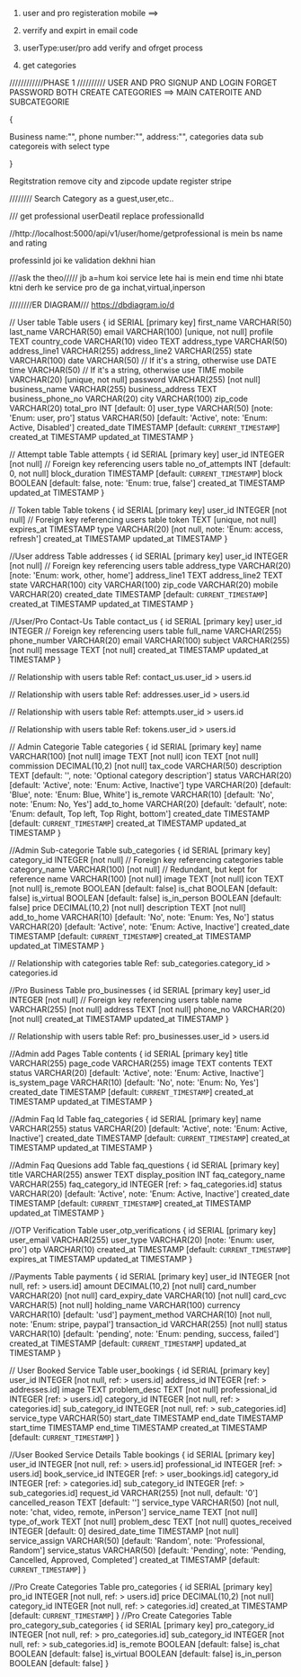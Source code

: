 1. user and pro registeration
   mobile ==>

2. verrify and expirt in email code

3. userType:user/pro add verify and ofrget process

4. get categories

////////////PHASE 1 //////////
USER AND PRO SIGNUP AND LOGIN 
FORGET PASSWORD BOTH
CREATE CATEGORIES ==> MAIN CATEROITE AND SUBCATEGORIE



{

Business name:"",
phone number:"",
address:"",
categories data
sub categoreis with select type


}

Regitstration remove city and zipcode
update register 
stripe


////////
Search Category as a guest,user,etc..


///
get professional 
userDeatil replace professionalId

//http://localhost:5000/api/v1/user/home/getprofessional
is mein bs name and rating

professinId joi ke validation dekhni hian


///ask the theo/////
jb a=hum koi service lete hai is mein end time nhi btate ktni derh ke service pro de ga inchat,virtual,inperson

////////ER DIAGRAM///
https://dbdiagram.io/d


// User table
Table users {
    id SERIAL [primary key]
    first_name VARCHAR(50)
    last_name VARCHAR(50)
    email VARCHAR(100) [unique, not null]
    profile TEXT
    country_code VARCHAR(10)
    video TEXT
    address_type VARCHAR(50)
    address_line1 VARCHAR(255)
    address_line2 VARCHAR(255)
    state VARCHAR(100)
    date VARCHAR(50)  // If it's a string, otherwise use DATE
    time VARCHAR(50)  // If it's a string, otherwise use TIME
    mobile VARCHAR(20) [unique, not null]
    password VARCHAR(255) [not null]
    business_name VARCHAR(255)
    business_address TEXT
    business_phone_no VARCHAR(20)
    city VARCHAR(100)
    zip_code VARCHAR(20)
    total_pro INT [default: 0]
    user_type VARCHAR(50) [note: 'Enum: user, pro']
    status VARCHAR(50) [default: 'Active', note: 'Enum: Active, Disabled']
    created_date TIMESTAMP [default: `CURRENT_TIMESTAMP`]
    created_at TIMESTAMP
    updated_at TIMESTAMP
}

// Attempt table
Table attempts {
    id SERIAL [primary key]
    user_id INTEGER [not null] // Foreign key referencing users table
    no_of_attempts INT [default: 0, not null]
    block_duration TIMESTAMP [default: `CURRENT_TIMESTAMP`]
    block BOOLEAN [default: false, note: 'Enum: true, false']
    created_at TIMESTAMP
    updated_at TIMESTAMP
}


// Token table
Table tokens {
    id SERIAL [primary key]
    user_id INTEGER [not null] // Foreign key referencing users table
    token TEXT [unique, not null]
    expires_at TIMESTAMP
    type VARCHAR(20) [not null, note: 'Enum: access, refresh']
    created_at TIMESTAMP
    updated_at TIMESTAMP
}

//User address 
Table addresses {
    id SERIAL [primary key]
    user_id INTEGER [not null] // Foreign key referencing users table
    address_type VARCHAR(20) [note: 'Enum: work, other, home']
    address_line1 TEXT
    address_line2 TEXT
    state VARCHAR(100)
    city VARCHAR(100)
    zip_code VARCHAR(20)
    mobile VARCHAR(20)
    created_date TIMESTAMP [default: `CURRENT_TIMESTAMP`]
    created_at TIMESTAMP
    updated_at TIMESTAMP
}

//User/Pro Contact-Us
Table contact_us {
    id SERIAL [primary key]
    user_id INTEGER // Foreign key referencing users table
    full_name VARCHAR(255)
    phone_number VARCHAR(20)
    email VARCHAR(100)
    subject VARCHAR(255) [not null]
    message TEXT [not null]
    created_at TIMESTAMP
    updated_at TIMESTAMP
}

// Relationship with users table
Ref: contact_us.user_id > users.id



// Relationship with users table
Ref: addresses.user_id > users.id


// Relationship with users table
Ref: attempts.user_id > users.id

// Relationship with users table
Ref: tokens.user_id > users.id


// Admin Categorie
Table categories {
    id SERIAL [primary key]
    name VARCHAR(100) [not null]
    image TEXT [not null]
    icon TEXT [not null]
    commission DECIMAL(10,2) [not null]
    tax_code VARCHAR(50)
    description TEXT [default: '', note: 'Optional category description']
    status VARCHAR(20) [default: 'Active', note: 'Enum: Active, Inactive']
    type VARCHAR(20) [default: 'Blue', note: 'Enum: Blue, White']
    is_remote VARCHAR(10) [default: 'No', note: 'Enum: No, Yes']
    add_to_home VARCHAR(20) [default: 'default', note: 'Enum: default, Top left, Top Right, bottom']
    created_date TIMESTAMP [default: `CURRENT_TIMESTAMP`]
    created_at TIMESTAMP
    updated_at TIMESTAMP
}


//Admin Sub-categorie
Table sub_categories {
    id SERIAL [primary key]
    category_id INTEGER [not null] // Foreign key referencing categories table
    category_name VARCHAR(100) [not null] // Redundant, but kept for reference
    name VARCHAR(100) [not null]
    image TEXT [not null]
    icon TEXT [not null]
    is_remote BOOLEAN [default: false]
    is_chat BOOLEAN [default: false]
    is_virtual BOOLEAN [default: false]
    is_in_person BOOLEAN [default: false]
    price DECIMAL(10,2) [not null]
    description TEXT [not null]
    add_to_home VARCHAR(10) [default: 'No', note: 'Enum: Yes, No']
    status VARCHAR(20) [default: 'Active', note: 'Enum: Active, Inactive']
    created_date TIMESTAMP [default: `CURRENT_TIMESTAMP`]
    created_at TIMESTAMP
    updated_at TIMESTAMP
}

// Relationship with categories table
Ref: sub_categories.category_id > categories.id


//Pro Business
Table pro_businesses {
    id SERIAL [primary key]
    user_id INTEGER [not null] // Foreign key referencing users table
    name VARCHAR(255) [not null]
    address TEXT [not null]
    phone_no VARCHAR(20) [not null]
    created_at TIMESTAMP
    updated_at TIMESTAMP
}

// Relationship with users table
Ref: pro_businesses.user_id > users.id

//Admin add Pages
Table contents {
    id SERIAL [primary key]
    title VARCHAR(255)
    page_code VARCHAR(255)
    image TEXT
    contents TEXT
    status VARCHAR(20) [default: 'Active', note: 'Enum: Active, Inactive']
    is_system_page VARCHAR(10) [default: 'No', note: 'Enum: No, Yes']
    created_date TIMESTAMP [default: `CURRENT_TIMESTAMP`]
    created_at TIMESTAMP
    updated_at TIMESTAMP
}

//Admin Faq Id
Table faq_categories {
    id SERIAL [primary key]
    name VARCHAR(255)
    status VARCHAR(20) [default: 'Active', note: 'Enum: Active, Inactive']
    created_date TIMESTAMP [default: `CURRENT_TIMESTAMP`]
    created_at TIMESTAMP
    updated_at TIMESTAMP
}

//Admin Faq Quesions add
Table faq_questions {
    id SERIAL [primary key]
    title VARCHAR(255)
    answer TEXT
    display_position INT
    faq_category_name VARCHAR(255)
    faq_category_id INTEGER [ref: > faq_categories.id]
    status VARCHAR(20) [default: 'Active', note: 'Enum: Active, Inactive']
    created_date TIMESTAMP [default: `CURRENT_TIMESTAMP`]
    created_at TIMESTAMP
    updated_at TIMESTAMP
}

//OTP Verification
Table user_otp_verifications {
    id SERIAL [primary key]
    user_email VARCHAR(255)
    user_type VARCHAR(20) [note: 'Enum: user, pro']
    otp VARCHAR(10)
    created_at TIMESTAMP [default: `CURRENT_TIMESTAMP`]
    expires_at TIMESTAMP
    updated_at TIMESTAMP
}

//Payments
Table payments {
    id SERIAL [primary key]
    user_id INTEGER [not null, ref: > users.id] 
    amount DECIMAL(10,2) [not null]
    card_number VARCHAR(20) [not null]
    card_expiry_date VARCHAR(10) [not null]
    card_cvc VARCHAR(5) [not null]
    holding_name VARCHAR(100)
    currency VARCHAR(10) [default: 'usd']
    payment_method VARCHAR(10) [not null, note: 'Enum: stripe, paypal']
    transaction_id VARCHAR(255) [not null]
    status VARCHAR(10) [default: 'pending', note: 'Enum: pending, success, failed']
    created_at TIMESTAMP [default: `CURRENT_TIMESTAMP`]
    updated_at TIMESTAMP
}

// User Booked Service
Table user_bookings {
    id SERIAL [primary key]
    user_id INTEGER [not null, ref: > users.id]
    address_id INTEGER [ref: > addresses.id]
    image TEXT
    problem_desc TEXT [not null]
    professional_id INTEGER [ref: > users.id]
    category_id INTEGER [not null, ref: > categories.id]
    sub_category_id INTEGER [not null, ref: > sub_categories.id]
    service_type VARCHAR(50)
    start_date TIMESTAMP
    end_date TIMESTAMP
    start_time TIMESTAMP
    end_time TIMESTAMP
    created_at TIMESTAMP [default: `CURRENT_TIMESTAMP`]
}

//User Booked Service Details
Table bookings {
    id SERIAL [primary key]
    user_id INTEGER [not null, ref: > users.id]
    professional_id INTEGER [ref: > users.id]
    book_service_id INTEGER [ref: > user_bookings.id]
    category_id INTEGER [ref: > categories.id]
    sub_category_id INTEGER [ref: > sub_categories.id]
    request_id VARCHAR(255) [not null, default: '0']
    cancelled_reason TEXT [default: '']
    service_type VARCHAR(50) [not null, note: 'chat, video, remote, inPerson']
    service_name TEXT [not null]
    type_of_work TEXT [not null]
    problem_desc TEXT [not null]
    quotes_received INTEGER [default: 0]
    desired_date_time TIMESTAMP [not null]
    service_assign VARCHAR(50) [default: 'Random', note: 'Professional, Random']
    service_status VARCHAR(50) [default: 'Pending', note: 'Pending, Cancelled, Approved, Completed']
    created_at TIMESTAMP [default: `CURRENT_TIMESTAMP`]
}


//Pro Create Categories
Table pro_categories {
    id SERIAL [primary key]
    pro_id INTEGER [not null, ref: > users.id]
    price DECIMAL(10,2) [not null]
    category_id INTEGER [not null, ref: > categories.id]
    created_at TIMESTAMP [default: `CURRENT_TIMESTAMP`]
}
//Pro Create Categories
Table pro_category_sub_categories {
    id SERIAL [primary key]
    pro_category_id INTEGER [not null, ref: > pro_categories.id]
    sub_category_id INTEGER [not null, ref: > sub_categories.id]
    is_remote BOOLEAN [default: false]
    is_chat BOOLEAN [default: false]
    is_virtual BOOLEAN [default: false]
    is_in_person BOOLEAN [default: false]
}


